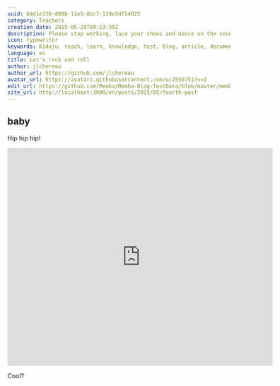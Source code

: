 ```yaml
---
uuid: 84d1e330-008b-11e5-8bc7-139e5df54025
category: Teachers
creation_date: 2015-05-29T09:13:30Z
description: Please stop working, lace your shoes and dance on the sound of music.
icon: typewriter
keywords: Kidoju, teach, learn, knowledge, test, blog, article, documentation, ebook, video, webinar, slide
language: en
title: Let's rock and roll
author: jlchereau
author_url: https://github.com/jlchereau
avatar_url: https://avatars.githubusercontent.com/u/2556751?v=3
edit_url: https://github.com/Memba/Memba-Blog-TestData/blob/master/memba/en/posts/2015/fourth-post.md
site_url: http://localhost:3000/en/posts/2015/05/fourth-post
---
```

## baby

Hip hip hip!

<iframe src="https://www.kidoju.com/en/x/570cc7f46d1dd91900729417/570cc7f56d1dd91900729418?embed=true&theme=flat" style="height:494px;width:600px;border:0"></iframe>

Cool?
